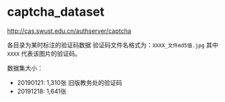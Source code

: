 # captcha_dataset

<http://cas.swust.edu.cn/authserver/captcha>

各目录为某时标注的验证码数据
验证码文件名格式为：`XXXX_文件md5值.jpg`
其中 `XXXX` 代表该图片的验证码。

数据集大小：

- 20190121: 1,310张
  旧版教务处的验证码
- 20191218: 1,641张
